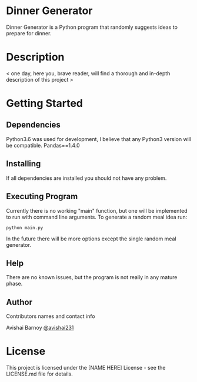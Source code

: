 # Dinner Generator
Dinner Generator is a Python program that randomly suggests ideas to prepare for dinner.

# Description
< one day, here you, brave reader, will find a thorough and in-depth description of this project >

# Getting Started
## Dependencies
Python3.6 was used for development, I believe that any Python3 version will be compatible.
Pandas==1.4.0

## Installing
If all dependencies are installed you should not have any problem.

## Executing Program
Currently there is no working "main" function, but one will be implemented to run with command line arguments.
To generate a random meal idea run:
```
python main.py
```
In the future there will be more options except the single random meal generator.

## Help
There are no known issues, but the program is not really in any mature phase.

## Author
Contributors names and contact info

Avishai Barnoy [@avishai231](https://twitter.com/avishai231)

# License
This project is licensed under the [NAME HERE] License - see the LICENSE.md file for details.
